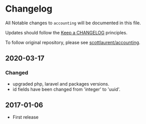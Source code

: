# Changelog

All Notable changes to `accounting` will be documented in this file.

Updates should follow the [Keep a CHANGELOG](http://keepachangelog.com/) principles.


To follow original repository, please see [scottlaurent/accounting](https://github.com/sandervanhooft/laravel-invoicable).

## 2020-03-17
### Changed
- upgraded php, laravel and packages versions.
- id fields have been changed from 'integer' to 'uuid'.

## 2017-01-06
- First release
